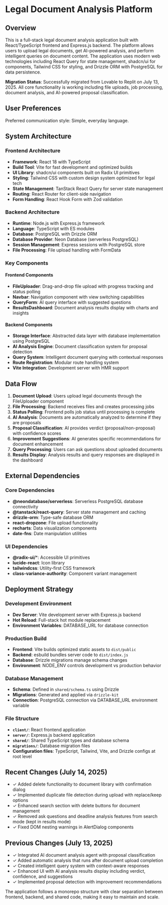 # Legal Document Analysis Platform

## Overview

This is a full-stack legal document analysis application built with React/TypeScript frontend and Express.js backend. The platform allows users to upload legal documents, get AI-powered analysis, and perform intelligent queries on document content. The application uses modern web technologies including React Query for state management, shadcn/ui for components, Tailwind CSS for styling, and Drizzle ORM with PostgreSQL for data persistence.

**Migration Status**: Successfully migrated from Lovable to Replit on July 13, 2025. All core functionality is working including file uploads, job processing, document analysis, and AI-powered proposal classification.

## User Preferences

Preferred communication style: Simple, everyday language.

## System Architecture

### Frontend Architecture
- **Framework**: React 18 with TypeScript
- **Build Tool**: Vite for fast development and optimized builds
- **UI Library**: shadcn/ui components built on Radix UI primitives
- **Styling**: Tailwind CSS with custom design system optimized for legal tech
- **State Management**: TanStack React Query for server state management
- **Routing**: React Router for client-side navigation
- **Form Handling**: React Hook Form with Zod validation

### Backend Architecture
- **Runtime**: Node.js with Express.js framework
- **Language**: TypeScript with ES modules
- **Database**: PostgreSQL with Drizzle ORM
- **Database Provider**: Neon Database (serverless PostgreSQL)
- **Session Management**: Express sessions with PostgreSQL store
- **File Processing**: File upload handling with FormData

### Key Components

#### Frontend Components
- **FileUploader**: Drag-and-drop file upload with progress tracking and status polling
- **Navbar**: Navigation component with view switching capabilities
- **QueryForm**: AI query interface with suggested questions
- **ResultsDashboard**: Document analysis results display with charts and insights

#### Backend Components
- **Storage Interface**: Abstracted data layer with database implementation using PostgreSQL
- **AI Analysis Engine**: Document classification system for proposal detection
- **Query System**: Intelligent document querying with contextual responses
- **Route Registration**: Modular route handling system
- **Vite Integration**: Development server with HMR support

## Data Flow

1. **Document Upload**: Users upload legal documents through the FileUploader component
2. **File Processing**: Backend receives files and creates processing jobs
3. **Status Polling**: Frontend polls job status until processing is complete
4. **AI Analysis**: Documents are automatically analyzed to determine if they are proposals
5. **Proposal Classification**: AI provides verdict (proposal/non-proposal) with confidence scores
6. **Improvement Suggestions**: AI generates specific recommendations for document enhancement
7. **Query Processing**: Users can ask questions about uploaded documents
8. **Results Display**: Analysis results and query responses are displayed in the dashboard

## External Dependencies

### Core Dependencies
- **@neondatabase/serverless**: Serverless PostgreSQL database connectivity
- **@tanstack/react-query**: Server state management and caching
- **drizzle-orm**: Type-safe database ORM
- **react-dropzone**: File upload functionality
- **recharts**: Data visualization components
- **date-fns**: Date manipulation utilities

### UI Dependencies
- **@radix-ui/***: Accessible UI primitives
- **lucide-react**: Icon library
- **tailwindcss**: Utility-first CSS framework
- **class-variance-authority**: Component variant management

## Deployment Strategy

### Development Environment
- **Dev Server**: Vite development server with Express.js backend
- **Hot Reload**: Full-stack hot module replacement
- **Environment Variables**: DATABASE_URL for database connection

### Production Build
- **Frontend**: Vite builds optimized static assets to `dist/public`
- **Backend**: esbuild bundles server code to `dist/index.js`
- **Database**: Drizzle migrations manage schema changes
- **Environment**: NODE_ENV controls development vs production behavior

### Database Management
- **Schema**: Defined in `shared/schema.ts` using Drizzle
- **Migrations**: Generated and applied via `drizzle-kit`
- **Connection**: PostgreSQL connection via DATABASE_URL environment variable

### File Structure
- **`client/`**: React frontend application
- **`server/`**: Express.js backend application
- **`shared/`**: Shared TypeScript types and database schema
- **`migrations/`**: Database migration files
- **Configuration files**: TypeScript, Tailwind, Vite, and Drizzle configs at root level

## Recent Changes (July 14, 2025)

- ✓ Added delete functionality to document library with confirmation dialog
- ✓ Implemented duplicate file detection during upload with replace/keep options
- ✓ Enhanced search section with delete buttons for document management
- ✓ Removed ask questions and deadline analysis features from search mode (kept in results mode)
- ✓ Fixed DOM nesting warnings in AlertDialog components

## Previous Changes (July 13, 2025)

- ✓ Integrated AI document analysis agent with proposal classification
- ✓ Added automatic analysis that runs after document upload completion
- ✓ Created intelligent query system with context-aware responses
- ✓ Enhanced UI with AI analysis results display including verdict, confidence, and suggestions
- ✓ Implemented proposal detection with improvement recommendations

The application follows a monorepo structure with clear separation between frontend, backend, and shared code, making it easy to maintain and scale.
